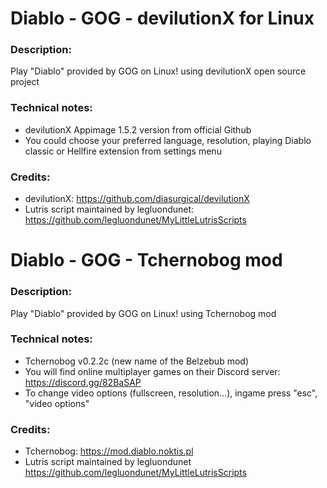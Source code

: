 # Diablo - GOG - devilutionX for Linux
### Description:
Play "Diablo" provided by GOG on Linux! using devilutionX open source project
### Technical notes:
- devilutionX Appimage 1.5.2 version from official Github
- You could choose your preferred language, resolution, playing Diablo classic or Hellfire extension from settings menu
### Credits:
- devilutionX: https://github.com/diasurgical/devilutionX
- Lutris script maintained by legluondunet: https://github.com/legluondunet/MyLittleLutrisScripts

# Diablo - GOG - Tchernobog mod
### Description:
Play "Diablo" provided by GOG on Linux! using Tchernobog mod
### Technical notes:
- Tchernobog v0.2.2c (new name of the Belzebub mod)
- You will find online multiplayer games on their Discord server: https://discord.gg/82BaSAP
- To change video options (fullscreen, resolution...), ingame press "esc", "video options"
### Credits:
- Tchernobog: https://mod.diablo.noktis.pl
- Lutris script maintained by legluondunet https://github.com/legluondunet/MyLittleLutrisScripts
